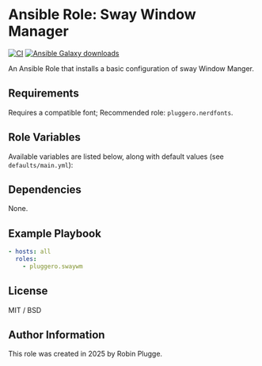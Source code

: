 # Ansible Role: Sway Window Manager

[![CI](https://github.com/pluggero/ansible-role-swaywm/actions/workflows/ci.yml/badge.svg)](https://github.com/pluggero/ansible-role-swaywm/actions/workflows/ci.yml) [![Ansible Galaxy downloads](https://img.shields.io/ansible/role/d/pluggero/swaywm?label=Galaxy%20downloads&logo=ansible&color=%23096598)](https://galaxy.ansible.com/ui/standalone/roles/pluggero/swaywm)

An Ansible Role that installs a basic configuration of sway Window Manger.

## Requirements

Requires a compatible font; Recommended role: `pluggero.nerdfonts`.

## Role Variables

Available variables are listed below, along with default values (see `defaults/main.yml`):

## Dependencies

None.

## Example Playbook

```yaml
- hosts: all
  roles:
    - pluggero.swaywm
```

## License

MIT / BSD

## Author Information

This role was created in 2025 by Robin Plugge.
